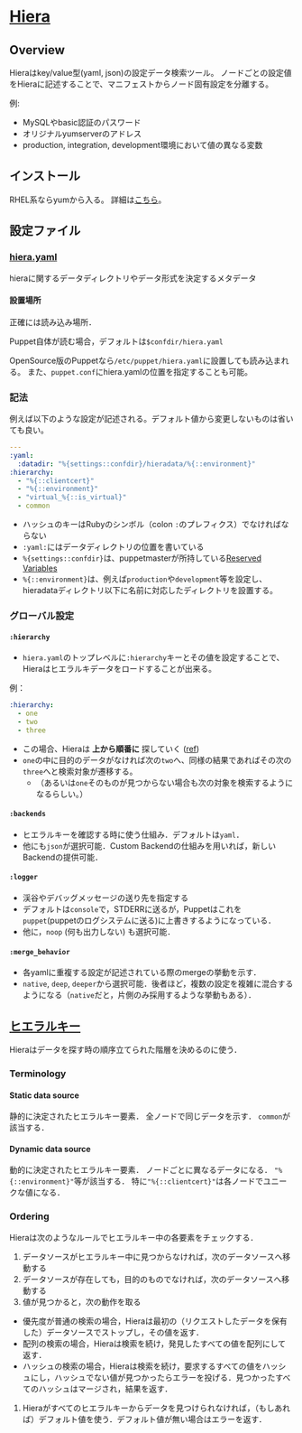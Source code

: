 # [Hiera](http://docs.puppetlabs.com/hiera/1/index.html)

## Overview

Hieraはkey/value型(yaml, json)の設定データ検索ツール。
ノードごとの設定値をHieraに記述することで、マニフェストからノード固有設定を分離する。

例:

- MySQLやbasic認証のパスワード
- オリジナルyumserverのアドレス
- production, integration, development環境において値の異なる変数

## インストール

RHEL系ならyumから入る。
詳細は[こちら](http://docs.puppetlabs.com/hiera/1/installing.html)。

## 設定ファイル

### [hiera.yaml](http://docs.puppetlabs.com/hiera/1/configuring.html)

hieraに関するデータディレクトリやデータ形式を決定するメタデータ

#### 設置場所

正確には読み込み場所．

Puppet自体が読む場合，デフォルトは`$confdir/hiera.yaml`

OpenSource版のPuppetなら`/etc/puppet/hiera.yaml`に設置しても読み込まれる。
また、`puppet.conf`にhiera.yamlの位置を指定することも可能。

### 記法

例えば以下のような設定が記述される。デフォルト値から変更しないものは省いても良い。

```yaml
---
:yaml:
  :datadir: "%{settings::confdir}/hieradata/%{::environment}"
:hierarchy:
  - "%{::clientcert}"
  - "%{::environment}"
  - "virtual_%{::is_virtual}"
  - common
```

- ハッシュのキーはRubyのシンボル（colon `:`のプレフィクス）でなければならない
- `:yaml:`にはデータディレクトリの位置を書いている
 - `%{settings::confdir}`は、puppetmasterが所持している[Reserved Variables](http://docs.puppetlabs.com/puppet/latest/reference/lang_facts_and_builtin_vars.html#variables-set-by-the-puppet-master)
 - `%{::environment}`は、例えば`production`や`development`等を設定し、hieradataディレクトリ以下に名前に対応したディレクトリを設置する。


### グローバル設定

#### `:hierarchy`

- `hiera.yaml`のトップレベルに`:hierarchy`キーとその値を設定することで、Hieraはヒエラルキデータをロードすることが出来る。

例：

```yaml
:hierarchy:
  - one
  - two
  - three
```

- この場合、Hieraは __上から順番に__ 探していく ([ref](http://docs.puppetlabs.com/hiera/1/hierarchy.html#ordering))
- `one`の中に目的のデータがなければ次の`two`へ、同様の結果であればその次の`three`へと検索対象が遷移する。
  - （あるいは`one`そのものが見つからない場合も次の対象を検索するようになるらしい。）

#### `:backends`

- ヒエラルキーを確認する時に使う仕組み．デフォルトは`yaml`．
- 他にも`json`が選択可能．Custom Backendの仕組みを用いれば，新しいBackendの提供可能．

#### `:logger`

- 渓谷やデバッグメッセージの送り先を指定する
- デフォルトは`console`で，STDERRに送るが，Puppetはこれを`puppet`(puppetのログシステムに送る)に上書きするようになっている．
- 他に，`noop` (何も出力しない) も選択可能．

#### `:merge_behavior`

- 各yamlに重複する設定が記述されている際のmergeの挙動を示す．
- `native`, `deep`, `deeper`から選択可能．後者ほど，複数の設定を複雑に混合するようになる（`native`だと，片側のみ採用するような挙動もある）．

## [ヒエラルキー](https://docs.puppetlabs.com/hiera/1/hierarchy.html)

Hieraはデータを探す時の順序立てられた階層を決めるのに使う．

### Terminology

#### Static data source

静的に決定されたヒエラルキー要素．
全ノードで同じデータを示す．
`common`が該当する．

#### Dynamic data source

動的に決定されたヒエラルキー要素．
ノードごとに異なるデータになる．
`"%{::environment}"`等が該当する．
特に`"%{::clientcert}"`は各ノードでユニークな値になる．

### Ordering

Hieraは次のようなルールでヒエラルキー中の各要素をチェックする．

1. データソースがヒエラルキー中に見つからなければ，次のデータソースへ移動する
1. データソースが存在しても，目的のものでなければ，次のデータソースへ移動する
1. 値が見つかると，次の動作を取る
  - 優先度が普通の検索の場合，Hieraは最初の（リクエストしたデータを保有した）データソースでストップし，その値を返す．
  - 配列の検索の場合，Hieraは検索を続け，発見したすべての値を配列にして返す．
  - ハッシュの検索の場合，Hieraは検索を続け，要求するすべての値をハッシュにし，ハッシュでない値が見つかったらエラーを投げる．見つかったすべてのハッシュはマージされ，結果を返す．
1. Hieraがすべてのヒエラルキーからデータを見つけられなければ，（もしあれば）デフォルト値を使う．デフォルト値が無い場合はエラーを返す．